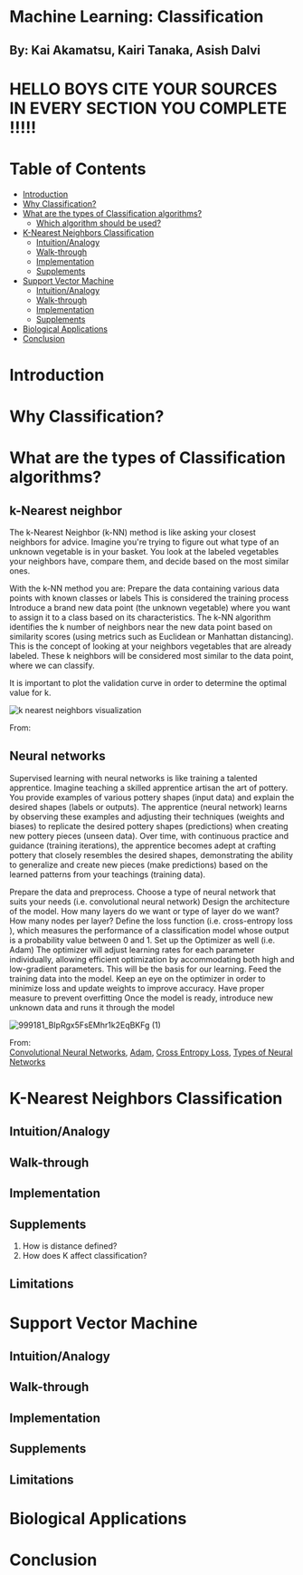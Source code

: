 # Machine Learning: Classification  
## By: Kai Akamatsu, Kairi Tanaka, Asish Dalvi

# HELLO BOYS CITE YOUR SOURCES IN EVERY SECTION YOU COMPLETE !!!!!

# Table of Contents 
- [Introduction](https://github.com/kaiakamatsu/BENG183-Classification/blob/main/Classification.md#introduction)
- [Why Classification?](https://github.com/kaiakamatsu/BENG183-Classification/blob/main/Classification.md#why-classification)
- [What are the types of Classification algorithms?](https://github.com/kaiakamatsu/BENG183-Classification/blob/main/Classification.md#what-are-the-types-of-classification-algorithms)
  - [Which algorithm should be used?](https://github.com/kaiakamatsu/BENG183-Classification/blob/main/Classification.md#which-algorithm-should-be-used
)
- [K-Nearest Neighbors Classification](https://github.com/kaiakamatsu/BENG183-Classification/blob/main/Classification.md#k-nearest-neighbors-classification)
  - [Intuition/Analogy](https://github.com/kaiakamatsu/BENG183-Classification/blob/main/Classification.md#intuitionanalogy)
  - [Walk-through](https://github.com/kaiakamatsu/BENG183-Classification/blob/main/Classification.md#walk-through)
  - [Implementation](https://github.com/kaiakamatsu/BENG183-Classification/blob/main/Classification.md#implementation)
  - [Supplements](https://github.com/kaiakamatsu/BENG183-Classification/blob/main/Classification.md#supplements)
- [Support Vector Machine](https://github.com/kaiakamatsu/BENG183-Classification/blob/main/Classification.md#support-vector-machine)
  - [Intuition/Analogy](https://github.com/kaiakamatsu/BENG183-Classification/blob/main/Classification.md#intuitionanalogy-1)
  - [Walk-through](https://github.com/kaiakamatsu/BENG183-Classification/blob/main/Classification.md#walk-through-1)
  - [Implementation](https://github.com/kaiakamatsu/BENG183-Classification/blob/main/Classification.md#implementation-1)
  - [Supplements](https://github.com/kaiakamatsu/BENG183-Classification/blob/main/Classification.md#supplements-1)
- [Biological Applications](https://github.com/kaiakamatsu/BENG183-Classification/blob/main/Classification.md#biological-applications)
- [Conclusion](https://github.com/kaiakamatsu/BENG183-Classification/blob/main/Classification.md#conclusion)

# Introduction 

# Why Classification? 

# What are the types of Classification algorithms? 
## k-Nearest neighbor 
The k-Nearest Neighbor (k-NN) method is like asking your closest neighbors for advice. Imagine you're trying to figure out what type of an unknown vegetable is in your basket. You look at the labeled vegetables your neighbors have, compare them, and decide based on the most similar ones.

With the k-NN method you are: 
Prepare the data containing various data points with known classes or labels 
This is considered the training process
Introduce a brand new data point (the unknown vegetable) where you want to assign it to a class based on its characteristics. 
The k-NN algorithm identifies the k number of neighbors near the new data point based on similarity scores (using metrics such as Euclidean or Manhattan distancing). This is the concept of looking at your neighbors vegetables that are already labeled. 
These k neighbors will be considered most similar to the data point, where we can classify.

It is important to plot the validation curve in order to determine the optimal value for k.

![k nearest neighbors visualization](https://substackcdn.com/image/fetch/f_auto,q_auto:good,fl_progressive:steep/https%3A%2F%2Fbucketeer-e05bbc84-baa3-437e-9518-adb32be77984.s3.amazonaws.com%2Fpublic%2Fimages%2F9cc3fc86-5e8f-4e73-b4ad-ae0061b10c2b_800x585.gif)

From:

## Neural networks
Supervised learning with neural networks is like training a talented apprentice. Imagine teaching a skilled apprentice artisan the art of pottery. You provide examples of various pottery shapes (input data) and explain the desired shapes (labels or outputs). The apprentice (neural network) learns by observing these examples and adjusting their techniques (weights and biases) to replicate the desired pottery shapes (predictions) when creating new pottery pieces (unseen data). Over time, with continuous practice and guidance (training iterations), the apprentice becomes adept at crafting pottery that closely resembles the desired shapes, demonstrating the ability to generalize and create new pieces (make predictions) based on the learned patterns from your teachings (training data).

Prepare the data and preprocess. 
Choose a type of neural network that suits your needs (i.e. convolutional neural network) 
Design the architecture of the model. How many layers do we want or type of layer do we want? How many nodes per layer? 
 Define the loss function (i.e. cross-entropy loss ), which measures the performance of a classification model whose output is a probability value between 0 and 1. Set up the Optimizer as well (i.e. Adam) 
The optimizer will adjust learning rates for each parameter individually, allowing efficient optimization by accommodating both high and low-gradient parameters. This will be the basis for our learning. 
Feed the training data into the model. Keep an eye on the optimizer in order to minimize loss and update weights to improve accuracy. 
Have proper measure to prevent overfitting 
Once the  model is ready, introduce new unknown data and runs it through the model

![999181_BIpRgx5FsEMhr1k2EqBKFg (1)](https://github.com/kaiakamatsu/BENG183-Classification/assets/64274901/5aa1041e-064a-4dc7-abf9-517f436ed85b)

From: <br>
[Convolutional Neural Networks](https://www.analyticsvidhya.com/blog/2021/07/convolution-neural-network-the-base-for-many-deep-learning-algorithms-cnn-illustrated-by-1-d-ecg-signal-physionet/), [Adam](https://www.analyticsvidhya.com/blog/2021/10/a-comprehensive-guide-on-deep-learning-optimizers/#:~:text=In%20summary%2C%20Adam%20optimizer%20is,weights%20during%20deep%20learning%20training), [Cross Entropy Loss](https://www.v7labs.com/blog/cross-entropy-loss-guide#:~:text=Cross%2Dentropy%20loss%2C%20or%20log,diverges%20from%20the%20actual%20label), [Types of Neural Networks](https://www.mygreatlearning.com/blog/types-of-neural-networks/)

# K-Nearest Neighbors Classification 

## Intuition/Analogy
## Walk-through
## Implementation
## Supplements
1. How is distance defined?
2. How does K affect classification?
## Limitations

# Support Vector Machine 

## Intuition/Analogy
## Walk-through
## Implementation
## Supplements
## Limitations

# Biological Applications 

# Conclusion 
